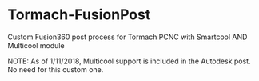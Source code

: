 # Tormach-FusionPost
Custom Fusion360 post process for Tormach PCNC with Smartcool AND Multicool module

NOTE:  As of 1/11/2018, Multicool support is included in the Autodesk post.  No need for this custom one.
